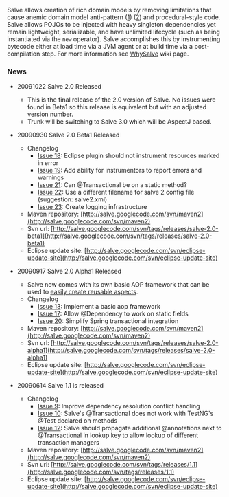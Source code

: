 Salve allows creation of rich domain models by removing limitations that cause anemic domain model anti-pattern ([1](http://www.martinfowler.com/bliki/AnemicDomainModel.html)) ([2](http://www.theserverside.com/patterns/thread.tss?thread_id=31010#172016)) and procedural-style code. Salve allows POJOs to be injected with heavy singleton dependencies yet remain lightweight, serializable, and have unlimited lifecycle (such as being instantiated via the `new` operator). Salve accomplishes this by instrumenting bytecode either at load time via a JVM agent or at build time via a post-compilation step. For more information see [WhySalve](WhySalve.md) wiki page.


### News ###
  * 20091022 Salve 2.0 Released
    * This is the final release of the 2.0 version of Salve. No issues were found in Beta1 so this release is equivalent but with an adjusted version number.
    * Trunk will be switching to Salve 3.0 which will be AspectJ based.

  * 20090930 Salve 2.0 Beta1 Released
    * Changelog
      * [Issue 18](http://code.google.com/p/salve/issues/detail?id=18): Eclipse plugin should not instrument resources marked in error
      * [Issue 19](http://code.google.com/p/salve/issues/detail?id=19): Add ability for instrumentors to report errors and warnings
      * [Issue 21](http://code.google.com/p/salve/issues/detail?id=21): Can @Transactional be on a static method?
      * [Issue 22](http://code.google.com/p/salve/issues/detail?id=22): Use a different filename for salve 2 config file (suggestion: salve2.xml)
      * [Issue 23](http://code.google.com/p/salve/issues/detail?id=23): Create logging infrastructure
    * Maven repository: [http://salve.googlecode.com/svn/maven2](http://salve.googlecode.com/svn/maven2)
    * Svn url: [http://salve.googlecode.com/svn/tags/releases/salve-2.0-beta1](http://salve.googlecode.com/svn/tags/releases/salve-2.0-beta1)
    * Eclipse update site: [http://salve.googlecode.com/svn/eclipse-update-site](http://salve.googlecode.com/svn/eclipse-update-site)

  * 20090917 Salve 2.0 Alpha1 Released
    * Salve now comes with its own basic AOP framework that can be used to [easily create reusable aspects](CreatingAspects2.md).
    * Changelog
      * [Issue 13](http://code.google.com/p/salve/issues/detail?id=13&can=1&q=label%3AFixed-In-2.0-alpha1): Implement a basic aop framework
      * [Issue 17](http://code.google.com/p/salve/issues/detail?id=17&can=1&q=label%3AFixed-In-2.0-alpha1): Allow @Dependency to work on static fields
      * [Issue 20](http://code.google.com/p/salve/issues/detail?id=20&can=1&q=label%3AFixed-In-2.0-alpha1): Simplify Spring transactional integration
    * Maven repository: [http://salve.googlecode.com/svn/maven2](http://salve.googlecode.com/svn/maven2)
    * Svn url: [http://salve.googlecode.com/svn/tags/releases/salve-2.0-alpha1](http://salve.googlecode.com/svn/tags/releases/salve-2.0-alpha1)
    * Eclipse update site: [http://salve.googlecode.com/svn/eclipse-update-site](http://salve.googlecode.com/svn/eclipse-update-site)

  * 20090614 Salve 1.1 is released
    * Changelog
      * [Issue 9](http://code.google.com/p/salve/issues/detail?id=9): Improve dependency resolution conflict handling
      * [Issue 10](http://code.google.com/p/salve/issues/detail?id=10): Salve's @Transactional does not work with TestNG's @Test declared on methods
      * [Issue 12](http://code.google.com/p/salve/issues/detail?id=12): Salve should propagate additional @annotations next to @Transactional in lookup key to allow lookup of different transaction managers
    * Maven repository: [http://salve.googlecode.com/svn/maven2](http://salve.googlecode.com/svn/maven2)
    * Svn url: [http://salve.googlecode.com/svn/tags/releases/1.1](http://salve.googlecode.com/svn/tags/releases/1.1)
    * Eclipse update site: [http://salve.googlecode.com/svn/eclipse-update-site](http://salve.googlecode.com/svn/eclipse-update-site)